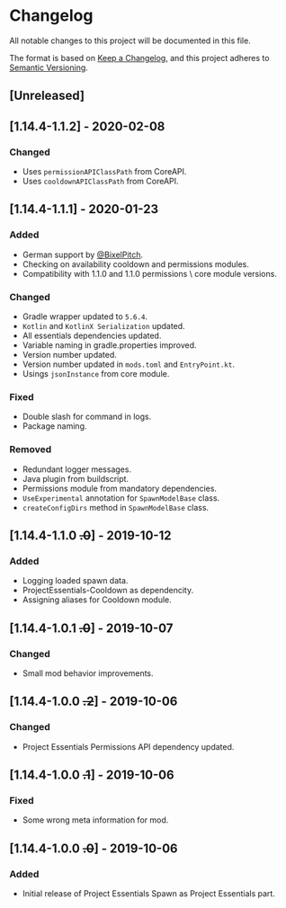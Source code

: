 # Changelog
All notable changes to this project will be documented in this file.

The format is based on [Keep a Changelog](https://keepachangelog.com/en/1.0.0/),
and this project adheres to [Semantic Versioning](https://semver.org/spec/v2.0.0.html).

## [Unreleased]

## [1.14.4-1.1.2] - 2020-02-08

### Changed
- Uses `permissionAPIClassPath` from CoreAPI.
- Uses `cooldownAPIClassPath` from CoreAPI.

## [1.14.4-1.1.1] - 2020-01-23

### Added
- German support by [@BixelPitch](https://github.com/BixelPitch).
- Checking on availability cooldown and permissions modules.
- Compatibility with 1.1.0 and 1.1.0 permissions \ core module versions.

### Changed
- Gradle wrapper updated to `5.6.4`.
- `Kotlin` and `KotlinX Serialization` updated.
- All essentials dependencies updated.
- Variable naming in gradle.properties improved.
- Version number updated.
- Version number updated in `mods.toml` and `EntryPoint.kt`.
- Usings `jsonInstance` from core module.

### Fixed
- Double slash for command in logs.
- Package naming.

### Removed
- Redundant logger messages.
- Java plugin from buildscript.
- Permissions module from mandatory dependencies.
- `UseExperimental` annotation for `SpawnModelBase` class.
- `createConfigDirs` method in `SpawnModelBase` class.

## [1.14.4-1.1.0 ~~.0~~] - 2019-10-12

### Added
- Logging loaded spawn data.
- ProjectEssentials-Cooldown as dependencity.
- Assigning aliases for Cooldown module.

## [1.14.4-1.0.1 ~~.0~~] - 2019-10-07

### Changed
- Small mod behavior improvements.

## [1.14.4-1.0.0 ~~.2~~] - 2019-10-06

### Changed
- Project Essentials Permissions API dependency updated.

## [1.14.4-1.0.0 ~~.1~~] - 2019-10-06

### Fixed
- Some wrong meta information for mod.

## [1.14.4-1.0.0 ~~.0~~] - 2019-10-06

### Added
- Initial release of Project Essentials Spawn as Project Essentials part.
